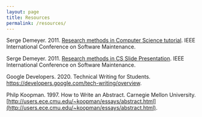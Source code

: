 ```yaml
---
layout: page
title: Resources
permalink: /resources/
---
```


Serge Demeyer. 2011. [Research methods in Computer Science tutorial](https://unh.box.com/s/ubanos64ju4emwsh7m8ab8l5auedi2ub). IEEE International Conference on Software Maintenance.

Serge Demeyer. 2011. [Research methods in CS Slide Presentation](https://win.uantwerpen.be/~sdemey/Tutorial_ResearchMethods/ResearchMethds01_MethodsOvervw.pdf). IEEE International Conference on Software Maintenance.

Google Developers. 2020. Technical Writing for Students. https://developers.google.com/tech-writing/overview.

Philp Koopman. 1997. How to Write an Abstract. Carnegie Mellon University. [http://users.ece.cmu.edu/~koopman/essays/abstract.html](http://users.ece.cmu.edu/~koopman/essays/abstract.html).
